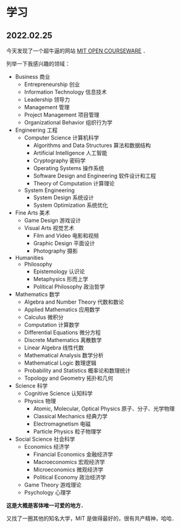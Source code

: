 # 学习

## 2022.02.25

今天发现了一个超牛逼的网站 [MIT OPEN COURSEWARE](https://ocw.mit.edu/courses/find-by-topic/) ．

列举一下我感兴趣的领域：

- Business 商业
  - Entrepreneurship 创业
  - Information Technology 信息技术
  - Leadership 领导力
  - Management 管理
  - Project Management 项目管理
  - Organizational Behavior 组织行为学
- Engineering 工程
  - Computer Science 计算机科学
    - Algorithms and Data Structures 算法和数据结构
    - Artificial Intelligence 人工智能
    - Cryptography 密码学
    - Operating Systems 操作系统
    - Software Design and Engineering 软件设计和工程
    - Theory of Computation 计算理论
  - System Engineering
    - System Design 系统设计
    - System Optimization 系统优化
- Fine Arts 美术
  - Game Design 游戏设计
  - Visual Arts 视觉艺术
    - Film and Video 电影和视频
    - Graphic Design 平面设计
    - Photography 摄影
- Humanities
  - Philosophy
    - Epistemology 认识论
    - Metaphysics 形而上学
    - Political Philosophy 政治哲学
- Mathematics 数学
  - Algebra and Number Theory 代数和数论
  - Applied Mathematics 应用数学
  - Calculus 微积分
  - Computation 计算数学
  - Differential Equations 微分方程
  - Discrete Mathematics 离散数学
  - Linear Algebra 线性代数
  - Mathematical Analysis 数学分析
  - Mathematical Logic 数理逻辑
  - Probability and Statistics 概率论和数理统计
  - Topology and Geometry 拓扑和几何
- Science 科学
  - Cognitive Science 认知科学
  - Physics 物理
    - Atomic, Molecular, Optical Physics 原子、分子、光学物理
    - Classical Mechanics 经典力学
    - Electromagnetism 电磁
    - Particle Physics 粒子物理学
- Social Science 社会科学
  - Economics 经济学
    - Financial Economics 金融经济学
    - Macroeconomics 宏观经济学
    - Microeconomics 微观经济学
    - Political Economy 政治经济学
  - Game Theory 游戏理论
  - Psychology 心理学

**这是大概是客体唯一可爱的地方．**

又找了一圈其他的知名大学，MIT 是做得最好的，很有共产精神，哈哈．
